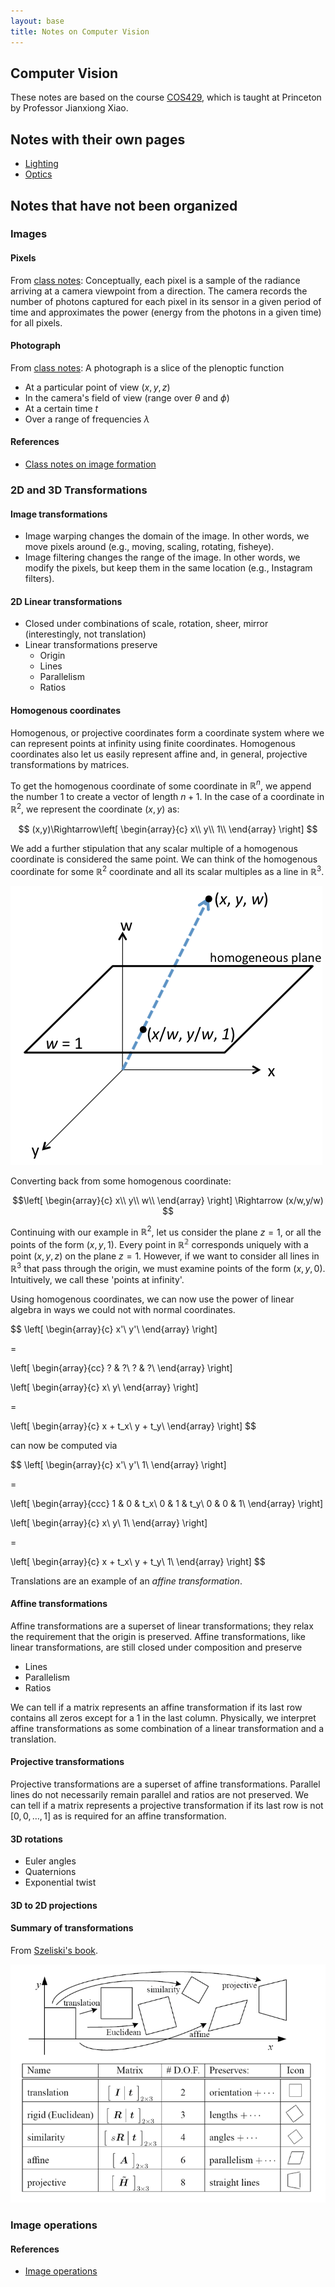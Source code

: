 ```yaml
---
layout: base
title: Notes on Computer Vision
---
```


## Computer Vision

These notes are based on the course [COS429](http://vision.princeton.edu/courses/COS429/2014fa/), which is taught at Princeton by Professor Jianxiong Xiao.

## Notes with their own pages
- [Lighting](lighting.html)
- [Optics](optics.html)
<!-- - [Homogenous coordinates](homogenous-coordinates.html) -->

## Notes that have not been organized

### Images

#### Pixels
From [class notes](http://vision.princeton.edu/courses/COS429/2014fa/slides/02_camera/): Conceptually, each pixel is a sample of the radiance arriving at a camera viewpoint from a direction. The camera records the number of photons captured for each pixel in its sensor in a given period of time and approximates the power (energy from the photons in a given time) for all pixels.

#### Photograph
From [class notes](http://vision.princeton.edu/courses/COS429/2014fa/slides/02_camera/): A photograph is a slice of the plenoptic function 

- At a particular point of view $(x,y,z)$
- In the camera's field of view (range over $\theta$ and $\phi$)
- At a certain time $t$
- Over a range of frequencies $\lambda$

#### References
- [Class notes on image formation](http://vision.princeton.edu/courses/COS429/2014fa/slides/02_camera/)

### 2D and 3D Transformations

#### Image transformations
- Image warping changes the domain of the image. In other words, we move pixels around (e.g., moving, scaling, rotating, fisheye).
- Image filtering changes the range of the image. In other words, we modify the pixels, but keep them in the same location (e.g., Instagram filters).

#### 2D Linear transformations
- Closed under combinations of scale, rotation, sheer, mirror (interestingly, not translation)
- Linear transformations preserve
  - Origin
  - Lines
  - Parallelism
  - Ratios

#### Homogenous coordinates
Homogenous, or projective coordinates form a coordinate system where we can represent points at infinity using finite coordinates. Homogenous coordinates also let us easily represent affine and, in general, projective transformations by matrices.

To get the homogenous coordinate of some coordinate in $\mathbb{R}^n$, we append the number 1 to create a vector of length $n+1$. In the case of a coordinate in $\mathbb{R}^2$, we represent the coordinate $(x,y)$ as:

$$
(x,y)\Rightarrow\left[
\begin{array}{c}
x\\
y\\
1\\
\end{array}
\right]
$$

We add a further stipulation that any scalar multiple of a homogenous coordinate is considered the same point. We can think of the homogenous coordinate for some $\mathbb{R}^2$ coordinate and all its scalar multiples as a line in $\mathbb{R}^3$.

![homogenous-coordinates.png](homogenous-coordinates.png)

Converting back from some homogenous coordinate:

$$\left[
\begin{array}{c}
x\\
y\\
w\\
\end{array}
\right] \Rightarrow (x/w,y/w)
$$

Continuing with our example in $\mathbb{R}^2$, let us consider the plane $z=1$, or all the points of the form $(x,y,1)$. Every point in $\mathbb{R^2}$ corresponds uniquely with a point $(x,y,z)$ on the plane $z=1$. However, if we want to consider all lines in $\mathbb{R}^3$ that pass through the origin, we must examine points of the form $(x,y,0)$. Intuitively, we call these 'points at infinity'.

Using homogenous coordinates, we can now use the power of linear algebra in ways we could not with normal coordinates.

$$
\left[
\begin{array}{c}
x'\\
y'\\
\end{array}
\right]

=

\left[
\begin{array}{cc}
? & ?\\
? & ?\\
\end{array}
\right] 

\left[
\begin{array}{c}
x\\
y\\
\end{array}
\right]

=

\left[
\begin{array}{c}
x + t_x\\
y + t_y\\
\end{array}
\right]
$$

can now be computed via

$$
\left[
\begin{array}{c}
x'\\
y'\\
1\\
\end{array}
\right]

=

\left[
\begin{array}{ccc}
1 & 0 & t_x\\
0 & 1 & t_y\\
0 & 0 & 1\\
\end{array}
\right] 

\left[
\begin{array}{c}
x\\
y\\
1\\
\end{array}
\right]

=

\left[
\begin{array}{c}
x + t_x\\
y + t_y\\
1\\
\end{array}
\right]
$$

Translations are an example of an _affine transformation_.

#### Affine transformations
Affine transformations are a superset of linear transformations; they relax the requirement that the origin is preserved. Affine transformations, like linear transformations, are still closed under composition and preserve

- Lines
- Parallelism
- Ratios

We can tell if a matrix represents an affine transformation if its last row contains all zeros except for a 1 in the last column. Physically, we interpret affine transformations as some combination of a linear transformation and a translation.

#### Projective transformations
Projective transformations are a superset of affine transformations. Parallel lines do not necessarily remain parallel and ratios are not preserved. We can tell if a matrix represents a projective transformation if its last row is not $[0,0,\ldots,1]$ as is required for an affine transformation.

#### 3D rotations
- Euler angles
- Quaternions
- Exponential twist

#### 3D to 2D projections

#### Summary of transformations
From [Szeliski's book](http://szeliski.org/Book/drafts/SzeliskiBook_20100903_draft.pdf).

![transformations.png](transformations.png)

### Image operations

#### References
- [Image operations](http://www.cs.virginia.edu/~gfx/Courses/2011/IntroGraphics/lectures/3-Image.pdf)